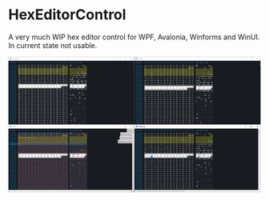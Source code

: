 # HexEditorControl

A very much WIP hex editor control for WPF, Avalonia, Winforms and WinUI. In current state not usable.

![](./art/example.png)

